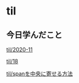 # til

## 今日学んだこと

[til/2020\-11](https://github.com/tokiohamamatsu/til/blob/master/tir/2020-11.md#18)

[til/18](https://github.com/tokiohamamatsu/til/blob/master/%E6%B4%BB%E5%8B%95%E8%A8%98%E9%8C%B2/11/18.md)

[til/spanを中央に寄せる方法](https://github.com/tokiohamamatsu/til/blob/master/css/span%E3%82%92%E4%B8%AD%E5%A4%AE%E3%81%AB%E5%AF%84%E3%81%9B%E3%82%8B%E6%96%B9%E6%B3%95.md)